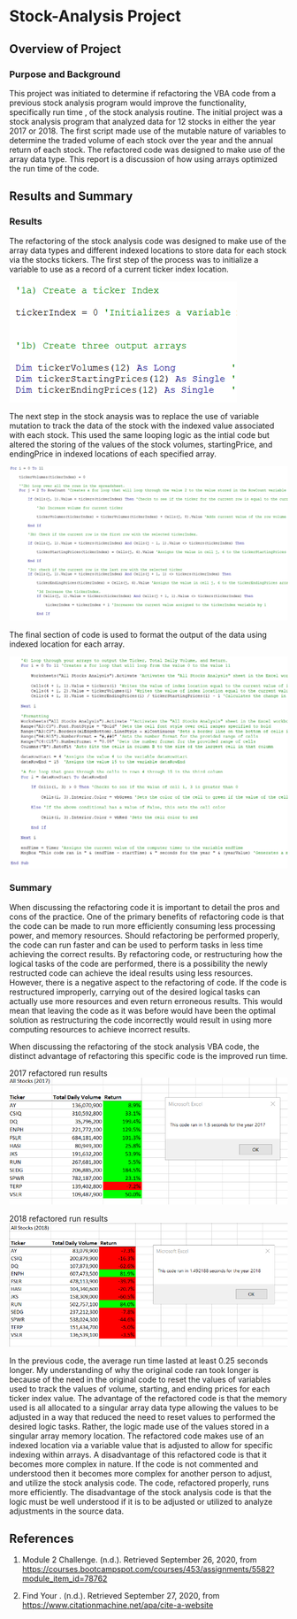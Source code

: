 # Stock-Analysis Project

## Overview of Project

### Purpose and Background

This project was initiated to determine if refactoring the VBA code from a previous stock analysis program would improve the functionality, specifically run time
, of the stock analysis routine. The initial project was a stock analysis program that analyzed data for 12 stocks in either the year 2017 or 2018. The first script
made use of the mutable nature of variables to determine the traded volume of each stock over the year and the annual return of each stock. The refactored code
was designed to make use of the array data type. This report is a discussion of how using arrays optimized the run time of the code.

## Results and Summary

### Results

The refactoring of the stock analysis code was designed to make use of the array data types and different indexed locations to store data for each stock via the
stocks tickers. The first step of the process was to initialize a variable to use as a record of a current ticker index location.

![Initalizing the arrays and index counter for the stock analysis](https://github.com/MattK1454/stock-analysis/blob/master/Resources/Code%20Part%201.png)

The next step in the stock anaysis was to replace the use of variable mutation to track the data of the stock with the indexed value associated with each stock.
This used the same looping logic as the intial code but altered the storing of the values of the stock volumes, startingPrice, and endingPrice in indexed locations
of each specified array.

![Looping logic using array index locations](https://github.com/MattK1454/stock-analysis/blob/master/Resources/Code%20Part%202.png)

The final section of code is used to format the output of the data using indexed location for each array.

![Code for formatting the output of the data pulling from values stored in arrays](https://github.com/MattK1454/stock-analysis/blob/master/Resources/Code%20Part%203.png)

### Summary

When discussing the refactoring code it is important to detail the pros and cons of the practice. One of the primary benefits of refactoring code is that the code
can be made to run more efficiently consuming less processing power, and memory resources. Should refactoring be performed properly, the code can run faster and
can be used to perform tasks in less time achieving the correct results. By refactoring code, or restructuring how the logical tasks of the code are performed, 
there is a possibility the newly restructed code can achieve the ideal results using less resources. However, there is a negative aspect to the refactoring of 
code. If the code is restructured improperly, carrying out of the desired logical tasks can actually use more resources and even return erroneous results. This 
would mean that leaving the code as it was before would have been the optimal solution as restructuring the code incorrectly would result in using more computing 
resources to achieve incorrect results.

When discussing the refactoring of the stock analysis VBA code, the distinct advantage of refactoring this specific code is the improved run time.

2017 refactored run results
![2017 refactored run results](https://github.com/MattK1454/stock-analysis/blob/master/Resources/VBA_Challenge_2017.png)

2018 refactored run results
![2018 refactored run results](https://github.com/MattK1454/stock-analysis/blob/master/Resources/VBA_Challenge_2018.png)

In the previous code, the average run time lasted at least 0.25 seconds longer. My understanding of why the original code ran took longer is because 
of the need in the original code to reset the values of variables used to track the values of volume, starting, and ending prices for each ticker index value. 
The advantage of the refactored code is that the memory used is all allocated to a singular array data type allowing the values to be adjusted in a way that 
reduced the need to reset values to performed the desired logic tasks. Rather, the logic made use of the values stored in a singular array memory location. The 
refactored code makes use of an indexed location via a variable value that is adjusted to allow for specific indexing within arrays. A disadvantage of this 
refactored code is that it becomes more complex in nature. If the code is not commented and understood then it becomes more complex for another person to 
adjust, and utilize the stock analysis code. The code, refactored properly, runs more efficiently. The disadvantage of the stock analysis code is that the logic 
must be well understood if it is to be adjusted or utilized to analyze adjustments in the source data. 

## References

1. Module 2 Challenge. (n.d.). Retrieved September 26, 2020, 
from https://courses.bootcampspot.com/courses/453/assignments/5582?module_item_id=78762

2. Find Your&nbsp;. (n.d.). Retrieved September 27, 2020, 
from https://www.citationmachine.net/apa/cite-a-website
